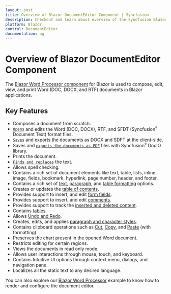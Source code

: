 ```yaml
---
layout: post
title: Overview of Blazor DocumentEditor Component | Syncfusion
description: Checkout and learn about overview of the Syncfusion Blazor DocumentEditor component and much more details.
platform: Blazor
control: DocumentEditor
documentation: ug
---
```


# Overview of Blazor DocumentEditor Component

The [Blazor Word Processor component](https://www.syncfusion.com/blazor-components/blazor-word-processor) for Blazor is used to compose, edit, view, and print Word (DOC, DOCX, and RTF) documents in Blazor applications.

## Key Features

* Composes a document from scratch.
* [`Opens`](../../document-editor/opening-a-document) and edits the Word (DOC, DOCX), RTF, and SFDT (Syncfusion<sup style="font-size:70%">&reg;</sup> Document Text) format files.
* [`Saves`](../../document-editor/saving-document) and exports the documents as DOCX and SDFT at the client-side.
* Saves and [`exports the documents as PDF`](../../document-editor/how-to/export-document-as-pdf) files with Syncfusion<sup style="font-size:70%">&reg;</sup> DocIO library.
* Prints the document.
* [`Finds and replaces`](../../document-editor/find-and-replace) the text.
* Allows spell checking.
* Contains a rich set of document elements like text, table, lists, inline image, fields, bookmark, hyperlink, page number, header, and footer.
* Contains a rich set of [text](../../document-editor/text-format), [paragraph](../../document-editor/paragraph-format), and [table formatting](../../document-editor/table-format) options.
* Creates or updates the [table of contents](../../document-editor/table-of-contents).
* Provides support to insert, and edit [form fields](../../document-editor/form-fields).
* Provides support to insert, and edit [comments](../../document-editor/comments).
* Provides support to track the [inserted and deleted content](../../document-editor/track-changes).
* Contains [tables](../../document-editor/table).
* Allows [Undo and Redo](../../document-editor/history).
* Creates, edits, and applies [paragraph and character styles](../../document-editor/styles).
* Contains clipboard operations such as [Cut](../../document-editor/clipboard#cut), [Copy](../../document-editor/clipboard#copy), and [Paste](../../document-editor/clipboard#paste) (with formatting).
* Preserves the chart present in the opened Word document.
* Restricts editing for certain regions.
* Views the documents in read only mode.
* Allows user interactions through mouse, touch, and keyboard.
* Contains Intuitive UI options through context menu, dialogs, and navigation pane.
* Localizes all the static text to any desired language.

You can also explore our [Blazor Word Processor](https://blazor.syncfusion.com/demos/document-editor/default-functionalities) example to know how to render and configure the document editor.
